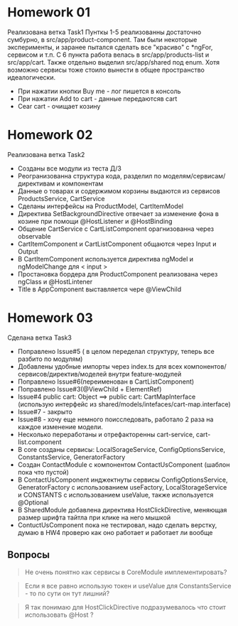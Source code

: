 # Homework 01
Реализована ветка Task1
Пунткы 1-5 реализованны достаточно сумбурно, в src/app/product-component. 
Там были некоторые эксперименты, и заранее пытался сделать все "красиво" с *ngFor, сервисом и т.п.
С 6 пункта работа велась в src/app/products-list и src/app/cart. Также отдельно выделил src/app/shared  под enum. Хотя возможно сервисы тоже стоило вынести в общее пространство идеалогически.

- При нажатии кнопки Buy me - лог пишется в консоль
- При нажатии Add to cart - данные передаютсяв cart
- Cear cart - очищает козину

# Homework 02
Реализована ветка Task2
- Созданы все модули из теста Д/З
- Реогранизованна структура кода, разделил по моделям/сервисам/директивам и компонентам
- Данные о товарах и содержимом корзины выдаются из сервисов ProductsService, CartService
- Сделаны интерфейсы на ProductModel, CartItemModel
- Директива SetBackgroundDirective отвечает за изменение фона в козине при помощи @HostListener и @HostBinding
- Общение CartService с CartListComponent орагнизованна через observable
- CartItemComponent и CartListComponent общаются через Input и Output
- В CartItemComponent используется директива ngModel и ngModelChange для < input >
- Простановка бордера для ProductComponent реализована через ngClass и @HostLintener
- Title в AppComponent выставляется чере @ViewChild

# Homework 03
Сделана ветка Task3
- Поправлено Issue#5 ( в целом переделал структуру, теперь все разбито по  модулям)
- Добавлены удобные импорты через index.ts для всех компонентов/сервисов/директив/моделей внутри feature-модулей
- Поправлено Issue#6(переименован в CartListComponent)
- Поправлено Issue#3(@ViewChild + ElementRef)
- Issue#4 public cart: Object ==> public cart: CartMapInterface (использую интерфейс из shared/models/intefaces/cart-map.interface)
- Issue#7 - закрыто
- Issue#8 - хочу еще немного поисследовать, работало 2 раза на каждое изменение модели.
- Несколько переработаны и отрефакторенны cart-service, cart-list.component
- В core созданы сервисы: LocalSorageService, ConfigOptionsService, ConstantsService, GeneratorFactory
- Создан ContactModule с компонентом ContactUsComponent (шаблон пока что пустой)
- В ContactUsComponent инджектнуты сервисы ConfigOptionsService, GeneratorFactory с использованием useFactory, LocalStorageService и CONSTANTS с использованием useValue,
также используется @Optional
- В SharedModule добавлена директива HostClickDirective, меняющая размер шрифта тайтла при клике на него мышкой
- ContuctUsComponent пока не тестировал, надо сделать верстку, думаю в HW4 проверю как оно работает и работает ли вообще


## Вопросы
> Не очень понятно как сервисы в CoreModule имплементировать?

> Если я все равно использую токен и useValue для ConstantsService - то по сути он тут лишний?

> Я так понимаю для HostClickDirective подразумевалось что стоит использовать @Host ?


